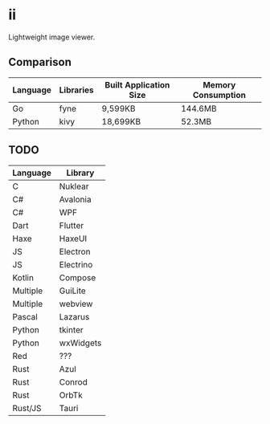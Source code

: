 # ii

Lightweight image viewer.

## Comparison

| Language | Libraries | Built Application Size | Memory Consumption | 
| -------- | --------- | ---------------------- | ------------------ |
| Go | fyne | 9,599KB | 144.6MB |
| Python | kivy | 18,699KB | 52.3MB |

## TODO

| Language | Library   |
| -------- | --------- |
| C        | Nuklear   |
| C#       | Avalonia  |
| C#       | WPF       |
| Dart     | Flutter   |
| Haxe     | HaxeUI    |
| JS       | Electron  |
| JS       | Electrino |
| Kotlin   | Compose   |
| Multiple | GuiLite   |
| Multiple | webview   |
| Pascal   | Lazarus   |
| Python   | tkinter   |
| Python   | wxWidgets |
| Red      | ???       |
| Rust     | Azul      |
| Rust     | Conrod    |
| Rust     | OrbTk     |
| Rust/JS  | Tauri     |
